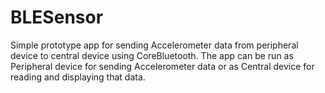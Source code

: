# BLESensor
Simple prototype app for sending Accelerometer data from peripheral device to central device using CoreBluetooth.
The app can be run as Peripheral device for sending Accelerometer data or as Central device for reading and displaying that data.
